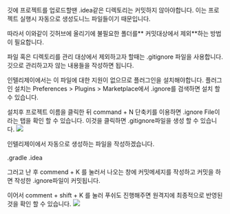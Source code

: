 깃에 프로젝트를 업로드할땐 .idea같은 디렉토리는 커밋하지 않아야합니다. 
이는 프로젝트 실행시 자동으로 생성도니느 파일들이기 때문입니다. 

따라서 이와같이 깃허브에 올리기에 불필요한 폴더를** 커밋대상에서 제외**하는 방법이 필요합니다. 

파일 혹은 디렉토리를 관리 대상에서 제외하고자 할때는 .gitignore 파일을 사용합니다. 
깃으로 관리하고자 않는 내용들을 작성하면 됩니다. 

인텔리제이에서는 이 파일에 대한 지원이 없으므로 플러그인을 설치해야합니다. 
플러그인 설치는 Preferences > Plugins > Marketplace에서 .ignore를 검색하면 설치 할 수 있습니다. 

설치후 프로젝트 이름을 클릭한 뒤 command + N 단축키를 이용하면 .ignore File이라는 탭을 확인 할 수 있습니다. 이것을 클릭하면 .gitignore파일을 생성 할 수 있습니다. 
![](https://images.velog.io/images/nnoshel/post/1c29326a-0975-4206-acfc-39ec6116a8d9/%EC%8A%A4%ED%81%AC%EB%A6%B0%EC%83%B7%202022-01-27%20%EC%98%A4%ED%9B%84%2011.16.13.png)

인텔리제이에서 자동으로 생성하는 파일을 작성하겠습니다. 
>
.gradle
.idea

그러고 난 후 commend + K 를 눌러서 나오는 창에 커밋메세지를 작성하고 커밋을 하면 작성한 .ignore파일이 커밋됩니다. 

이어서 comment + shift + K 를 눌러 푸쉬도 진행해주면 원격지에 최종적으로 반영된 것을 확인 할 수 있습니다. ![](https://images.velog.io/images/nnoshel/post/14c994e4-c13a-47a1-84a8-5335dfd7a450/%EC%8A%A4%ED%81%AC%EB%A6%B0%EC%83%B7%202022-01-27%20%EC%98%A4%ED%9B%84%2011.29.17.png)
